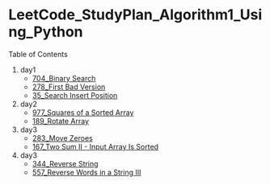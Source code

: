 # LeetCode_StudyPlan_Algorithm1_Using_Python

<!-- TABLE OF CONTENTS -->
  <summary>Table of Contents</summary>
  <ol>
    <li>
      day1
      <ul>
        <li><a href="https://leetcode.com/problems/binary-search/?envType=study-plan&id=algorithm-i">704_Binary Search</a></li>
        <li><a href="https://leetcode.com/problems/first-bad-version/?envType=study-plan&id=algorithm-i">278_First Bad Version</a></li>
        <li><a href="https://leetcode.com/problems/search-insert-position/?envType=study-plan&id=algorithm-i">35_Search Insert Position</a></li>
      </ul>
    </li>
    <li>
      day2
      <ul>
        <li><a href="https://leetcode.com/problems/squares-of-a-sorted-array/?envType=study-plan&id=algorithm-i">977_Squares of a Sorted Array</a></li>
        <li><a href="https://leetcode.com/problems/rotate-array/?envType=study-plan&id=algorithm-i">189_Rotate Array</a></li>
      </ul>
    </li>
    <li>
      day3
      <ul>
        <li><a href="https://leetcode.com/problems/move-zeroes/?envType=study-plan&id=algorithm-i">283_Move Zeroes</a></li>
        <li><a href="https://leetcode.com/problems/two-sum-ii-input-array-is-sorted/?envType=study-plan&id=algorithm-i">167_Two Sum II - Input Array Is Sorted</a></li>
      </ul>
    </li>
    <li>
      day3
      <ul>
        <li><a href="https://leetcode.com/problems/reverse-string/?envType=study-plan&id=algorithm-i">344_Reverse String</a></li>
        <li><a href="https://leetcode.com/problems/reverse-words-in-a-string-iii/?envType=study-plan&id=algorithm-i">557_Reverse Words in a String III</a></li>
      </ul>
    </li>
  </ol>
